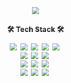 <!--
**Jday4612/Jday4612** is a ✨ _special_ ✨ repository because its `README.md` (this file) appears on your GitHub profile.

Here are some ideas to get you started:

- 🔭 I’m currently working on ...
- 🌱 I’m currently learning ...
- 👯 I’m looking to collaborate on ...
- 🤔 I’m looking for help with ...
- 💬 Ask me about ...
- 📫 How to reach me: ...
- 😄 Pronouns: ...
- ⚡ Fun fact: ...
-->
<p align='center'>
    <img src="https://capsule-render.vercel.app/api?type=waving&color=0:f7cac9,100:92a8d1&height=300&section=header&text=WooJyu&fontColor=ffffff&fontSize=90&animation=fadeIn&fontAlignY=38&desc=Jiwon%27s%20GitHub%20Profile&descAlignY=58&descAlign=62"/>
</p>



<h3 align="center">🛠 Tech Stack 🛠</h3>
<p align="center">
    <img src="https://img.shields.io/badge/C-A8B9CC?style=flat-square&logo=C&logoColor=white"/></a>&nbsp
    <img src="https://img.shields.io/badge/C++-00599C?style=flat-square&logo=cplusplus&logoColor=white"/></a>&nbsp
    <img src="https://img.shields.io/badge/Python-3776AB?style=flat-square&logo=Python&logoColor=white"/></a>&nbsp
    <img src="https://img.shields.io/badge/Dart-0175C2?style=flat-square&logo=Dart&logoColor=white"/></a>&nbsp
    <img src="https://img.shields.io/badge/Java-007396?style=flat-square&logo=Java&logoColor=white"/></a>&nbsp
    <br>
    <img src="https://img.shields.io/badge/HTML-E34F26?style=flat-square&logo=HTML5&logoColor=white"/></a>&nbsp
    <img src="https://img.shields.io/badge/CSS-1572B6?style=flat-square&logo=CSS3&logoColor=white"/></a>&nbsp
    <img src="https://img.shields.io/badge/JavaScript-F7DF1E?style=flat-square&logo=JavaScript&logoColor=black"/></a>&nbsp
    <br>
    <img src="https://img.shields.io/badge/Flutter-02569B?style=flat-square&logo=Flutter&logoColor=white"/></a>&nbsp
    <img src="https://img.shields.io/badge/Android Studio-3DDC84?style=flat-square&logo=androidstudio&logoColor=white"/></a>&nbsp
    <img src="https://img.shields.io/badge/Figma-F24E1E?style=flat-square&logo=figma&logoColor=white"/></a>&nbsp
    <br>
    <img src="https://img.shields.io/badge/Arduino-00878F?style=flat-square&logo=arduino&logoColor=white"/></a>&nbsp
    <img src="https://img.shields.io/badge/Raspberry Pi-A22846?style=flat-square&logo=raspberrypi&logoColor=white"/></a>&nbsp
    <img src="https://img.shields.io/badge/Linux-FCC624?style=flat-square&logo=linux&logoColor=black"/></a>&nbsp
</p>
